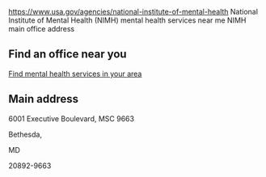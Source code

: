 

https://www.usa.gov/agencies/national-institute-of-mental-health
National Institute of Mental Health (NIMH)
mental health services near me
NIMH main office address

Find an office near you
-----------------------

[Find mental health services in your area](https://findtreatment.gov/)

Main address
------------

6001 Executive Boulevard, MSC 9663
  

Bethesda,

MD

20892-9663
